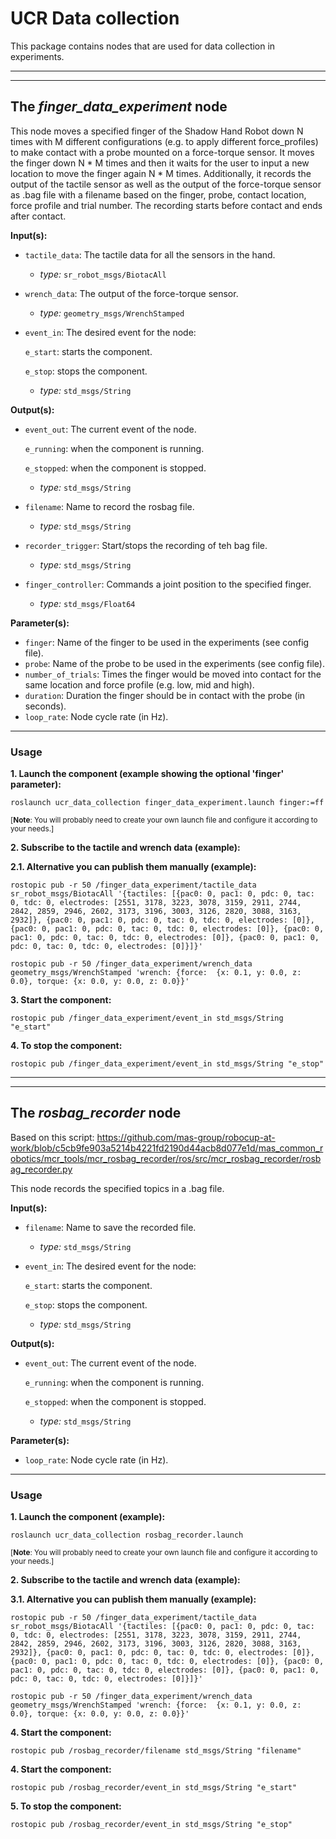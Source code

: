 # UCR Data collection
This package contains nodes that are used for data collection in experiments.
___
___
## The *finger_data_experiment* node
This node moves a specified finger of the Shadow Hand Robot down N times with
M different configurations (e.g. to apply different force_profiles) to make contact with
a probe mounted on a force-torque sensor. It moves the finger down N * M times and
then it waits for the user to input a new location to move the finger again N * M times.
Additionally, it records the output of the tactile sensor as well as the output of
the force-torque sensor as .bag file with a filename based on the finger, probe,
contact location, force profile and trial number. The recording starts before contact
and ends after contact.

**Input(s):**
  * `tactile_data`: The tactile data for all the sensors in the hand.
    - *type:* `sr_robot_msgs/BiotacAll`
  * `wrench_data`: The output of the force-torque sensor.
    - *type:* `geometry_msgs/WrenchStamped`
  * `event_in`: The desired event for the node:

      `e_start`: starts the component.

      `e_stop`: stops the component.
    - *type:* `std_msgs/String`

**Output(s):**
  * `event_out`: The current event of the node.

      `e_running`: when the component is running.

      `e_stopped`: when the component is stopped.
    - *type:* `std_msgs/String`
  * `filename`: Name to record the rosbag file.
    - *type:* `std_msgs/String`
  * `recorder_trigger`: Start/stops the recording of teh bag file.
    - *type:* `std_msgs/String`
  * `finger_controller`: Commands a joint position to the specified finger.
    - *type:* `std_msgs/Float64`

**Parameter(s):**
  * `finger`: Name of the finger to be used in the experiments (see config file).
  * `probe`: Name of the probe to be used in the experiments (see config file).
  * `number_of_trials`: Times the finger would be moved into contact for the same location
    and force profile (e.g. low, mid and high).
  * `duration`: Duration the finger should be in contact with the probe (in seconds).
  * `loop_rate`: Node cycle rate (in Hz).

---
### Usage
**1. Launch the component (example showing the optional 'finger' parameter):**

```
roslaunch ucr_data_collection finger_data_experiment.launch finger:=ff 
```

<sub>[**Note**: You will probably need to create your own launch file and configure it according to your needs.]</sub>

**2. Subscribe to the tactile and wrench data (example):**

 **2.1. Alternative you can publish them manually (example):**

```
rostopic pub -r 50 /finger_data_experiment/tactile_data sr_robot_msgs/BiotacAll '{tactiles: [{pac0: 0, pac1: 0, pdc: 0, tac: 0, tdc: 0, electrodes: [2551, 3178, 3223, 3078, 3159, 2911, 2744, 2842, 2859, 2946, 2602, 3173, 3196, 3003, 3126, 2820, 3088, 3163, 2932]}, {pac0: 0, pac1: 0, pdc: 0, tac: 0, tdc: 0, electrodes: [0]}, {pac0: 0, pac1: 0, pdc: 0, tac: 0, tdc: 0, electrodes: [0]}, {pac0: 0, pac1: 0, pdc: 0, tac: 0, tdc: 0, electrodes: [0]}, {pac0: 0, pac1: 0, pdc: 0, tac: 0, tdc: 0, electrodes: [0]}]}' 
```

```
rostopic pub -r 50 /finger_data_experiment/wrench_data geometry_msgs/WrenchStamped 'wrench: {force:  {x: 0.1, y: 0.0, z: 0.0}, torque: {x: 0.0, y: 0.0, z: 0.0}}'
```

**3. Start the component:**

```
rostopic pub /finger_data_experiment/event_in std_msgs/String "e_start" 
```

**4. To stop the component:**

```
rostopic pub /finger_data_experiment/event_in std_msgs/String "e_stop"
```
___
___
## The *rosbag_recorder* node
Based on this script:
https://github.com/mas-group/robocup-at-work/blob/c5cb9fe903a5214b4221fd2190d44acb8d077e1d/mas_common_robotics/mcr_tools/mcr_rosbag_recorder/ros/src/mcr_rosbag_recorder/rosbag_recorder.py

This node records the specified topics in a .bag file.

**Input(s):**
  * `filename`: Name to save the recorded file.
    - *type:* `std_msgs/String`
  * `event_in`: The desired event for the node:

      `e_start`: starts the component.

      `e_stop`: stops the component.
    - *type:* `std_msgs/String`

**Output(s):**
  * `event_out`: The current event of the node.

      `e_running`: when the component is running.

      `e_stopped`: when the component is stopped.
    - *type:* `std_msgs/String`

**Parameter(s):**
  * `loop_rate`: Node cycle rate (in Hz).


---
### Usage
**1. Launch the component (example):**

```
roslaunch ucr_data_collection rosbag_recorder.launch
```

<sub>[**Note**: You will probably need to create your own launch file and configure it according to your needs.]</sub>

**2. Subscribe to the tactile and wrench data (example):**

 **3.1. Alternative you can publish them manually (example):**

```
rostopic pub -r 50 /finger_data_experiment/tactile_data sr_robot_msgs/BiotacAll '{tactiles: [{pac0: 0, pac1: 0, pdc: 0, tac: 0, tdc: 0, electrodes: [2551, 3178, 3223, 3078, 3159, 2911, 2744, 2842, 2859, 2946, 2602, 3173, 3196, 3003, 3126, 2820, 3088, 3163, 2932]}, {pac0: 0, pac1: 0, pdc: 0, tac: 0, tdc: 0, electrodes: [0]}, {pac0: 0, pac1: 0, pdc: 0, tac: 0, tdc: 0, electrodes: [0]}, {pac0: 0, pac1: 0, pdc: 0, tac: 0, tdc: 0, electrodes: [0]}, {pac0: 0, pac1: 0, pdc: 0, tac: 0, tdc: 0, electrodes: [0]}]}' 
```

```
rostopic pub -r 50 /finger_data_experiment/wrench_data geometry_msgs/WrenchStamped 'wrench: {force:  {x: 0.1, y: 0.0, z: 0.0}, torque: {x: 0.0, y: 0.0, z: 0.0}}'
```

**4. Start the component:**

```
rostopic pub /rosbag_recorder/filename std_msgs/String "filename" 
```

**4. Start the component:**

```
rostopic pub /rosbag_recorder/event_in std_msgs/String "e_start" 
```

**5. To stop the component:**

```
rostopic pub /rosbag_recorder/event_in std_msgs/String "e_stop"
```

